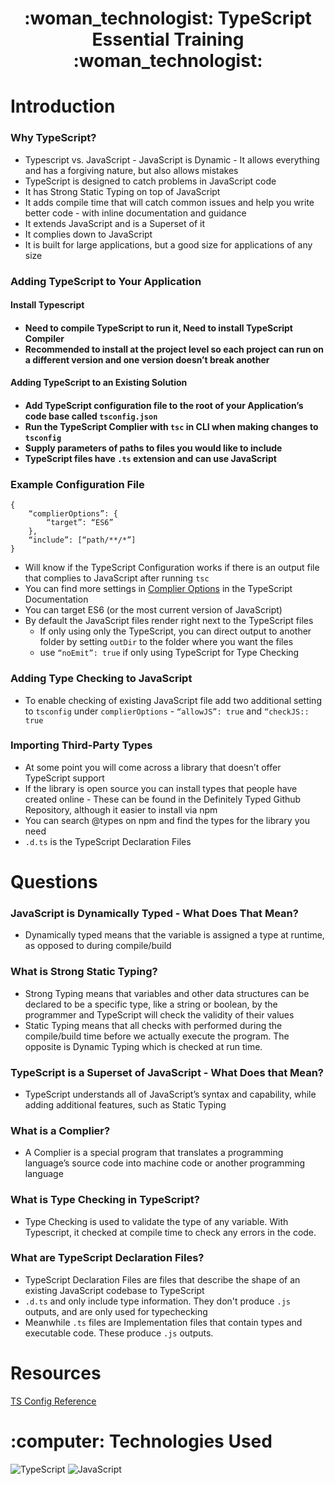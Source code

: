 <div align="center">
   <h1>:woman_technologist: TypeScript Essential Training :woman_technologist:</h1>
</div>

<h1>Introduction</h1>

<h3>Why TypeScript?</h3>

- Typescript vs. JavaScript - JavaScript is Dynamic - It allows everything and has a forgiving nature, but also allows mistakes
- TypeScript is designed to catch problems in JavaScript code
- It has Strong Static Typing on top of JavaScript 
- It adds compile time that will catch common issues and help you write better code - with inline documentation and guidance 
- It extends JavaScript and is a Superset of it 
- It complies down to JavaScript 
- It is built for large applications, but a good size for applications of any size

<h3>Adding TypeScript to Your Application</h3>

<h4>Install Typescript<h4>

- Need to compile TypeScript to run it, Need to install TypeScript Compiler 
- Recommended to install at the project level so each project can run on a different version and one version doesn’t break another

<h4>Adding TypeScript to an Existing Solution<h4>

- Add TypeScript configuration file to the root of your Application’s code base called `tsconfig.json`
- Run the TypeScript Complier with `tsc` in CLI when making changes to `tsconfig`
- Supply parameters of paths to files you would like to include 
- TypeScript files have `.ts` extension and can use JavaScript

<h3>Example Configuration File</h3>

```
{
	“complierOptions”: {
		“target”: “ES6”
	},
	“include”: [“path/**/*”]
}
```
- Will know if the TypeScript Configuration works if there is an output file that complies to JavaScript after running `tsc`
- You can find more settings in [Complier Options](https://www.typescriptlang.org/tsconfig) in the TypeScript Documentation
- You can target ES6 (or the most current version of JavaScript)
- By default the JavaScript files render right next to the TypeScript files
	- If only using only the TypeScript, you can direct output to another folder by setting `outDir` to the folder where you want the files
	- use `“noEmit”: true` if only using TypeScript for Type Checking

<h3>Adding Type Checking to JavaScript</h3> 

- To enable checking of existing JavaScript file add two additional setting to `tsconfig` under `complierOptions`  -  `“allowJS”: true`  and  `“checkJS:: true`

<h3>Importing Third-Party Types</h3>

- At some point you will come across a library that doesn’t offer TypeScript support
- If the library is open source you can install types that people have created online - These can be found in the Definitely Typed Github Repository, although it easier to install via npm
- You can search @types on npm and find the types for the library you need
- `.d.ts` is the TypeScript Declaration Files

<h1>Questions</h1>

<h3>JavaScript is Dynamically Typed - What Does That Mean?</h3>

- Dynamically typed means that the variable is assigned a type at runtime, as opposed to during compile/build

<h3>What is Strong Static Typing?</h3>

- Strong Typing means that variables and other data structures can be declared to be a specific type, like a string or boolean, by the programmer and TypeScript will check the validity of their values
- Static Typing means that all checks with performed during the compile/build time before we actually execute the program. The opposite is Dynamic Typing which is checked at run time. 

<h3>TypeScript is a Superset of JavaScript - What Does that Mean?</h3> 

- TypeScript understands all of JavaScript’s syntax and capability, while adding additional features, such as Static Typing

<h3>What is a Complier?</h3> 

- A Complier is a special program that translates a programming language’s source code into machine code or another programming language

<h3>What is Type Checking in TypeScript?</h3>

- Type Checking is used to validate the type of any variable. With Typescript, it checked at compile time to check any errors in the code. 

<h3>What are TypeScript Declaration Files?</h3> 

- TypeScript Declaration Files are files that describe the shape of an existing JavaScript codebase to TypeScript 
- `.d.ts`  and only include type information. They don't produce `.js` outputs, and are only used for typechecking
- Meanwhile `.ts` files are Implementation files that contain types and executable code. These produce `.js` outputs.

<h1>Resources</h1>

[TS Config Reference](https://www.typescriptlang.org/tsconfig)

<h1>:computer: Technologies Used</h1>

![TypeScript](https://img.shields.io/badge/TypeScript-007ACC?style=for-the-badge&logo=typescript&logoColor=white)
![JavaScript](https://img.shields.io/badge/JavaScript-323330?style=for-the-badge&logo=javascript&logoColor=F7DF1E) 


